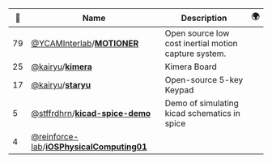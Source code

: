 |:star2: | Name | Description | 🌍|
|---|---|---|---|
|79|[@YCAMInterlab](https://github.com/YCAMInterlab)/[**MOTIONER**](https://github.com/YCAMInterlab/MOTIONER)|Open source low cost inertial motion capture system.||
|25|[@kairyu](https://github.com/kairyu)/[**kimera**](https://github.com/kairyu/kimera)|Kimera Board||
|17|[@kairyu](https://github.com/kairyu)/[**staryu**](https://github.com/kairyu/staryu)|Open-source 5-key Keypad||
|5|[@stffrdhrn](https://github.com/stffrdhrn)/[**kicad-spice-demo**](https://github.com/stffrdhrn/kicad-spice-demo)|Demo of simulating kicad schematics in spice||
|4|[@reinforce-lab](https://github.com/reinforce-lab)/[**iOSPhysicalComputing01**](https://github.com/reinforce-lab/iOSPhysicalComputing01)|||


